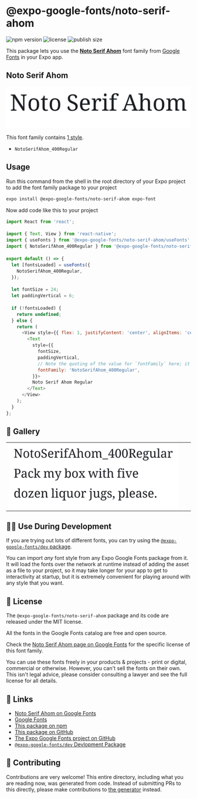 # @expo-google-fonts/noto-serif-ahom

![npm version](https://flat.badgen.net/npm/v/@expo-google-fonts/noto-serif-ahom)
![license](https://flat.badgen.net/github/license/expo/google-fonts)
![publish size](https://flat.badgen.net/packagephobia/install/@expo-google-fonts/noto-serif-ahom)

This package lets you use the [**Noto Serif Ahom**](https://fonts.google.com/specimen/Noto+Serif+Ahom) font family from [Google Fonts](https://fonts.google.com/) in your Expo app.

## Noto Serif Ahom

![Noto Serif Ahom](./font-family.png)

This font family contains [1 style](#-gallery).

- `NotoSerifAhom_400Regular`

## Usage

Run this command from the shell in the root directory of your Expo project to add the font family package to your project
```sh
expo install @expo-google-fonts/noto-serif-ahom expo-font
```

Now add code like this to your project
```js
import React from 'react';

import { Text, View } from 'react-native';
import { useFonts } from '@expo-google-fonts/noto-serif-ahom/useFonts';
import { NotoSerifAhom_400Regular } from '@expo-google-fonts/noto-serif-ahom/400Regular';

export default () => {
  let [fontsLoaded] = useFonts({
    NotoSerifAhom_400Regular,
  });

  let fontSize = 24;
  let paddingVertical = 6;

  if (!fontsLoaded) {
    return undefined;
  } else {
    return (
      <View style={{ flex: 1, justifyContent: 'center', alignItems: 'center' }}>
        <Text
          style={{
            fontSize,
            paddingVertical,
            // Note the quoting of the value for `fontFamily` here; it expects a string!
            fontFamily: 'NotoSerifAhom_400Regular',
          }}>
          Noto Serif Ahom Regular
        </Text>
      </View>
    );
  }
};

```

## 🔡 Gallery


||||
|-|-|-|
|![NotoSerifAhom_400Regular](.//400Regular/NotoSerifAhom_400Regular.ttf.png)||||


## 👩‍💻 Use During Development

If you are trying out lots of different fonts, you can try using the [`@expo-google-fonts/dev` package](https://github.com/freeboub/google-fonts/tree/master/font-packages/dev#readme).

You can import *any* font style from any Expo Google Fonts package from it. It will load the fonts
over the network at runtime instead of adding the asset as a file to your project, so it may take longer
for your app to get to interactivity at startup, but it is extremely convenient
for playing around with any style that you want.

## 📖 License

The `@expo-google-fonts/noto-serif-ahom` package and its code are released under the MIT license.

All the fonts in the Google Fonts catalog are free and open source.

Check the [Noto Serif Ahom page on Google Fonts](https://fonts.google.com/specimen/Noto+Serif+Ahom) for the specific license of this font family.

You can use these fonts freely in your products & projects - print or digital, commercial or otherwise. However, you can't sell the fonts on their own. This isn't legal advice, please consider consulting a lawyer and see the full license for all details.

## 🔗 Links

- [Noto Serif Ahom on Google Fonts](https://fonts.google.com/specimen/Noto+Serif+Ahom)
- [Google Fonts](https://fonts.google.com/)
- [This package on npm](https://www.npmjs.com/package/@expo-google-fonts/noto-serif-ahom)
- [This package on GitHub](https://github.com/freeboub/google-fonts/tree/master/font-packages/noto-serif-ahom)
- [The Expo Google Fonts project on GitHub](https://github.com/freeboub/google-fonts)
- [`@expo-google-fonts/dev` Devlopment Package](https://github.com/freeboub/google-fonts/tree/master/font-packages/dev)

## 🤝 Contributing

Contributions are very welcome! This entire directory, including what you are reading now, was generated from code. Instead of submitting PRs to this directly, please make contributions to [the generator](https://github.com/freeboub/google-fonts/tree/master/packages/generator) instead.
